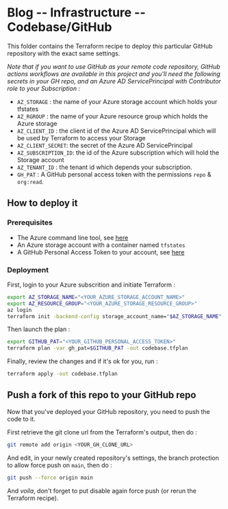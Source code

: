 # Blog -- Infrastructure -- Codebase/GitHub

This folder contains the Terraform recipe to deploy _this_ particular
GitHub repository with the exact same settings.

_Note that if you want to use GitHub as your remote code repository, 
GitHub actions workflows are available in this project and you'll need
the following secrets in your GH repo, and an Azure AD ServicePrincipal with Contributor
role to your Subscription :_
* `AZ_STORAGE` : the name of your Azure storage account which holds your tfstates
* `AZ_RGROUP` : the name of your Azure resource group which holds the Azure storage
* `AZ_CLIENT_ID` : the client id of the Azure AD ServicePrincipal which will be used by Terraform to access your Storage
* `AZ_CLIENT_SECRET`: the secret of the Azure AD ServicePrincipal
* `AZ_SUBSCRIPTION_ID`: the id of the Azure subscription which will hold the Storage account
* `AZ_TENANT_ID` : the tenant id which depends your subscription. 
* `GH_PAT` : A GitHub personal access token with the permissions `repo` & `org:read`.

## How to deploy it

### Prerequisites 

* The Azure command line tool, see [here](https://docs.microsoft.com/en-us/cli/azure/install-azure-cli)
* An Azure storage account with a container named `tfstates`
* A GitHub Personal Access Token to your account, see [here](https://docs.github.com/en/authentication/keeping-your-account-and-data-secure/creating-a-personal-access-token)

### Deployment 

First, login to your Azure subscrition and initiate Terraform : 

```bash
export AZ_STORAGE_NAME="<YOUR_AZURE_STORAGE_ACCOUNT_NAME>"
export AZ_RESOURCE_GROUP="<YOUR_AZURE_STORAGE_RESOURCE_GROUP>"
az login
terraform init -backend-config storage_account_name="$AZ_STORAGE_NAME" -backend-config resource_group_name="$AZ_RESOURCE_GROUP"
```

Then launch the plan :

```bash
export GITHUB_PAT="<YOUR_GITHUB_PERSONAL_ACCESS_TOKEN>"
terraform plan -var gh_pat=$GITHUB_PAT -out codebase.tfplan
```

Finally, review the changes and if it's ok for you, run : 

```bash
terraform apply -out codebase.tfplan
```

## Push a fork of this repo to your GitHub repo

Now that you've deployed your GitHub repository, you need to push the code
to it.

First retrieve the git clone url from the Terraform's output, then do : 

```bash
git remote add origin <YOUR_GH_CLONE_URL>
```

And edit, in your newly created repository's settings, the branch protection to
allow force push on `main`, then do :

```bash
git push --force origin main
```

And _voila_, don't forget to put disable again force push (or rerun the Terraform
recipe).